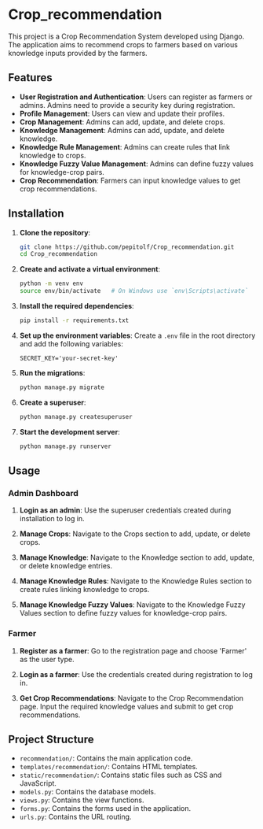 # Crop_recommendation

This project is a Crop Recommendation System developed using Django. The application aims to recommend crops to farmers based on various knowledge inputs provided by the farmers.

## Features

- **User Registration and Authentication**: Users can register as farmers or admins. Admins need to provide a security key during registration.
- **Profile Management**: Users can view and update their profiles.
- **Crop Management**: Admins can add, update, and delete crops.
- **Knowledge Management**: Admins can add, update, and delete knowledge.
- **Knowledge Rule Management**: Admins can create rules that link knowledge to crops.
- **Knowledge Fuzzy Value Management**: Admins can define fuzzy values for knowledge-crop pairs.
- **Crop Recommendation**: Farmers can input knowledge values to get crop recommendations.

## Installation

1. **Clone the repository**:

    ```bash
    git clone https://github.com/pepitolf/Crop_recommendation.git
    cd Crop_recommendation
    ```

2. **Create and activate a virtual environment**:

    ```bash
    python -m venv env
    source env/bin/activate   # On Windows use `env\Scripts\activate`
    ```

3. **Install the required dependencies**:

    ```bash
    pip install -r requirements.txt
    ```

4. **Set up the environment variables**:
    Create a `.env` file in the root directory and add the following variables:

    ```env
    SECRET_KEY='your-secret-key'
    ```

5. **Run the migrations**:

    ```bash
    python manage.py migrate
    ```

6. **Create a superuser**:

    ```bash
    python manage.py createsuperuser
    ```

7. **Start the development server**:

    ```bash
    python manage.py runserver
    ```

## Usage

### Admin Dashboard

1. **Login as an admin**:
    Use the superuser credentials created during installation to log in.

2. **Manage Crops**:
    Navigate to the Crops section to add, update, or delete crops.

3. **Manage Knowledge**:
    Navigate to the Knowledge section to add, update, or delete knowledge entries.

4. **Manage Knowledge Rules**:
    Navigate to the Knowledge Rules section to create rules linking knowledge to crops.

5. **Manage Knowledge Fuzzy Values**:
    Navigate to the Knowledge Fuzzy Values section to define fuzzy values for knowledge-crop pairs.

### Farmer

1. **Register as a farmer**:
    Go to the registration page and choose 'Farmer' as the user type.

2. **Login as a farmer**:
    Use the credentials created during registration to log in.

3. **Get Crop Recommendations**:
    Navigate to the Crop Recommendation page.
    Input the required knowledge values and submit to get crop recommendations.

## Project Structure

- `recommendation/`: Contains the main application code.
- `templates/recommendation/`: Contains HTML templates.
- `static/recommendation/`: Contains static files such as CSS and JavaScript.
- `models.py`: Contains the database models.
- `views.py`: Contains the view functions.
- `forms.py`: Contains the forms used in the application.
- `urls.py`: Contains the URL routing.
